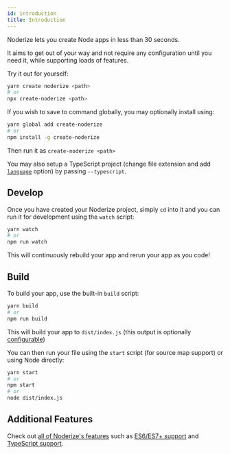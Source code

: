 ```yaml
---
id: introduction
title: Introduction
---
```


Noderize lets you create Node apps in less than 30 seconds.

It aims to get out of your way and not require any configuration until you need it, while supporting loads of features.

Try it out for yourself:

```bash
yarn create noderize <path>
# or
npx create-noderize <path>
```

If you wish to save to command globally, you may optionally install using:

```bash
yarn global add create-noderize
# or
npm install -g create-noderize
```

Then run it as `create-noderize <path>`

You may also setup a TypeScript project (change file extension and add [`language`](configuration-noderize.md#language) option) by passing `--typescript`.

## Develop

Once you have created your Noderize project, simply `cd` into it and you can run it for development using the `watch` script:

```bash
yarn watch
# or
npm run watch
```

This will continuously rebuild your app and rerun your app as you code!

## Build

To build your app, use the built-in `build` script:

```bash
yarn build
# or
npm run build
```

This will build your app to `dist/index.js` (this output is optionally [configurable](configuration-noderize.md#output))

You can then run your file using the `start` script (for source map support) or using Node directly:

```bash
yarn start
# or
npm start
# or
node dist/index.js
```

## Additional Features

Check out [all of Noderize's features](features-index.md) such as [ES6/ES7+ support](features-modern.md) and [TypeScript support](features-typescript.md).